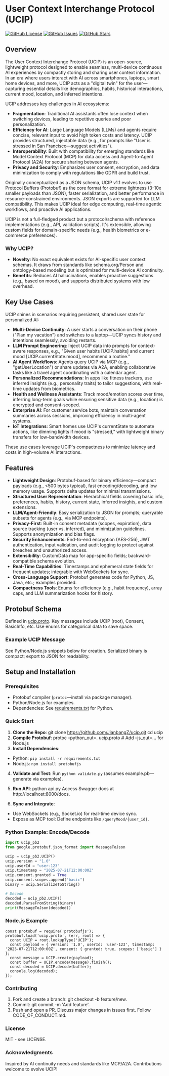 # User Context Interchange Protocol (UCIP)

[![GitHub License](https://img.shields.io/badge/license-MIT-blue.svg)](https://github.com/JianbangZ/ucip/blob/main/LICENSE)
[![GitHub Issues](https://img.shields.io/github/issues/JianbangZ/ucip.svg)](https://github.com/JianbangZ/ucip/issues)
[![GitHub Stars](https://img.shields.io/github/stars/JianbangZ/ucip.svg)](https://github.com/JianbangZ/ucip/stargazers)

## Overview

The User Context Interchange Protocol (UCIP) is an open-source, lightweight protocol designed to enable seamless, multi-device continuous AI experiences by compactly storing and sharing user context information. In an era where users interact with AI across smartphones, laptops, smart home devices, and more, UCIP acts as a "digital twin" for the user—capturing essential details like demographics, habits, historical interactions, current mood, location, and inferred intentions.

UCIP addresses key challenges in AI ecosystems:
- **Fragmentation**: Traditional AI assistants often lose context when switching devices, leading to repetitive queries and poor personalization.
- **Efficiency for AI**: Large Language Models (LLMs) and agents require concise, relevant input to avoid high token costs and latency. UCIP provides structured, injectable data (e.g., for prompts like "User is stressed in San Francisco—suggest activities").
- **Interoperability**: Built with compatibility for emerging standards like Model Context Protocol (MCP) for data access and Agent-to-Agent Protocol (A2A) for secure sharing between agents.
- **Privacy and Security**: Emphasizes user consent, encryption, and data minimization to comply with regulations like GDPR and build trust.

Originally conceptualized as a JSON schema, UCIP v1.1 evolves to use Protocol Buffers (Protobuf) as the core format for extreme lightness (3-10x smaller payloads than JSON), faster serialization, and better performance in resource-constrained environments. JSON exports are supported for LLM compatibility. This makes UCIP ideal for edge computing, real-time agentic workflows, and proactive AI applications.

UCIP is not a full-fledged product but a protocol/schema with reference implementations (e.g., API, validation scripts). It's extensible, allowing custom fields for domain-specific needs (e.g., health biometrics or e-commerce preferences).

### Why UCIP?
- **Novelty**: No exact equivalent exists for AI-specific user context schemas. It draws from standards like schema.org/Person and ontology-based modeling but is optimized for multi-device AI continuity.
- **Benefits**: Reduces AI hallucinations, enables proactive suggestions (e.g., based on mood), and supports distributed systems with low overhead.

## Key Use Cases

UCIP shines in scenarios requiring persistent, shared user state for personalized AI:

- **Multi-Device Continuity**: A user starts a conversation on their phone ("Plan my vacation") and switches to a laptop—UCIP syncs history and intentions seamlessly, avoiding restarts.
- **LLM Prompt Engineering**: Inject UCIP data into prompts for context-aware responses, e.g., "Given user habits [UCIP.habits] and current mood [UCIP.currentState.mood], recommend a routine."
- **AI Agent Workflows**: Agents query UCIP via MCP (e.g., "getUserLocation") or share updates via A2A, enabling collaborative tasks like a travel agent coordinating with a calendar agent.
- **Personalized Recommendations**: In apps like fitness trackers, use inferred insights (e.g., personality traits) to tailor suggestions, with real-time updates from biometrics.
- **Health and Wellness Assistants**: Track mood/emotion scores over time, inferring long-term goals while ensuring sensitive data (e.g., location) is encrypted and consent-scoped.
- **Enterprise AI**: For customer service bots, maintain conversation summaries across sessions, improving efficiency in multi-agent systems.
- **IoT Integrations**: Smart homes use UCIP's currentState to automate actions, like dimming lights if mood is "stressed," with lightweight binary transfers for low-bandwidth devices.

These use cases leverage UCIP's compactness to minimize latency and costs in high-volume AI interactions.

## Features

- **Lightweight Design**: Protobuf-based for binary efficiency—compact payloads (e.g., <500 bytes typical), fast encoding/decoding, and low memory usage. Supports delta updates for minimal transmissions.
- **Structured User Representation**: Hierarchical fields covering basic info, preferences, habits, history, current state, inferred insights, and custom extensions.
- **LLM/Agent-Friendly**: Easy serialization to JSON for prompts; queryable subsets for agents (e.g., via MCP endpoints).
- **Privacy-First**: Built-in consent metadata (scopes, expiration), data source tracking (user vs. inferred), and minimization guidelines. Supports anonymization and bias flags.
- **Security Enhancements**: End-to-end encryption (AES-256), JWT authentication, input validation, and audit logging to protect against breaches and unauthorized access.
- **Extensibility**: CustomData map for app-specific fields; backward-compatible schema evolution.
- **Real-Time Capabilities**: Timestamps and ephemeral state fields for frequent updates; integrable with WebSockets for sync.
- **Cross-Language Support**: Protobuf generates code for Python, JS, Java, etc.; examples provided.
- **Compactness Tools**: Enums for efficiency (e.g., habit frequency), array caps, and LLM summarization hooks for history.

## Protobuf Schema

Defined in [ucip.proto](./ucip.proto). Key messages include UCIP (root), Consent, BasicInfo, etc. Use enums for categorical data to save space.

### Example UCIP Message

See Python/Node.js snippets below for creation. Serialized binary is compact; export to JSON for readability.

## Setup and Installation

### Prerequisites
- Protobuf compiler (`protoc`—install via package manager).
- Python/Node.js for examples.
- Dependencies: See [requirements.txt](./requirements.txt) for Python.

### Quick Start
1. **Clone the Repo**:
   git clone https://github.com/JianbangZ/ucip.git cd ucip
2. **Compile Protobuf**:
   protoc –python_out=. ucip.proto  # Add –js_out=… for Node.js
3. **Install Dependencies**:
- Python: `pip install -r requirements.txt`
- Node.js: `npm install protobufjs`

4. **Validate and Test**:
Run `python validate.py` (assumes example.pb—generate via examples).

5. **Run API**:
   python api.py
   Access Swagger docs at http://localhost:8000/docs.

6. **Sync and Integrate**:
- Use WebSockets (e.g., Socket.io) for real-time device sync.
- Expose as MCP tool: Define endpoints like `/queryMood/{user_id}`.

### Python Example: Encode/Decode
```python
import ucip_pb2
from google.protobuf.json_format import MessageToJson

ucip = ucip_pb2.UCIP()
ucip.version = "1.0"
ucip.userId = "user-123"
ucip.timestamp = "2025-07-21T12:00:00Z"
ucip.consent.granted = True
ucip.consent.scopes.append("basic")
binary = ucip.SerializeToString()

# Decode
decoded = ucip_pb2.UCIP()
decoded.ParseFromString(binary)
print(MessageToJson(decoded))
```
### Node.js Example
```
const protobuf = require('protobufjs');
protobuf.load('ucip.proto', (err, root) => {
  const UCIP = root.lookupType('UCIP');
  const payload = { version: '1.0', userId: 'user-123', timestamp: '2025-07-21T12:00:00Z', consent: { granted: true, scopes: ['basic'] } };
  const message = UCIP.create(payload);
  const buffer = UCIP.encode(message).finish();
  const decoded = UCIP.decode(buffer);
  console.log(decoded);
});
```

### Contributing
1.  Fork and create a branch: git checkout -b feature/new.
2.  Commit: git commit -m 'Add feature'.
3.  Push and open a PR. Discuss major changes in issues first. Follow CODE_OF_CONDUCT.md.
### License
MIT - see LICENSE.
### Acknowledgments
Inspired by AI continuity needs and standards like MCP/A2A. Contributions welcome to evolve UCIP!
